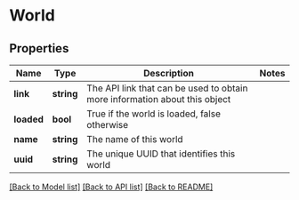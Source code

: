 # World

## Properties
Name | Type | Description | Notes
------------ | ------------- | ------------- | -------------
**link** | **string** | The API link that can be used to obtain more information about this object | 
**loaded** | **bool** | True if the world is loaded, false otherwise | 
**name** | **string** | The name of this world | 
**uuid** | **string** | The unique UUID that identifies this world | 

[[Back to Model list]](../README.md#documentation-for-models) [[Back to API list]](../README.md#documentation-for-api-endpoints) [[Back to README]](../README.md)


